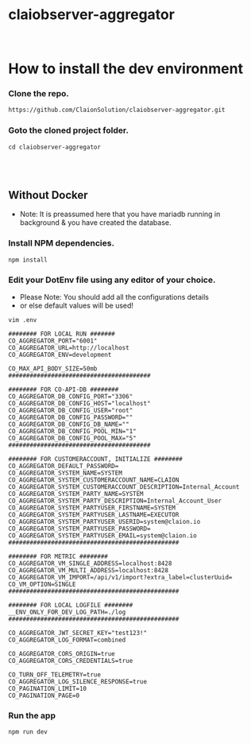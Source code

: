 # claiobserver-aggregator

<br/>

# How to install the dev environment

### Clone the repo.

```bash
https://github.com/ClaionSolution/claiobserver-aggregator.git
```

### Goto the cloned project folder.

```shell
cd claiobserver-aggregator
```

<br /><br />

## Without Docker

- Note: It is preassumed here that you have mariadb running in background & you have created the database.

### Install NPM dependencies.

```shell
npm install
```

### Edit your DotEnv file using any editor of your choice.

- Please Note: You should add all the configurations details
- or else default values will be used!

```shell
vim .env
```

```
######## FOR LOCAL RUN #######
CO_AGGREGATOR_PORT="6001"
CO_AGGREGATOR_URL=http://localhost
CO_AGGREGATOR_ENV=development

CO_MAX_API_BODY_SIZE=50mb
########################################

######## FOR CO-API-DB ########
CO_AGGREGATOR_DB_CONFIG_PORT="3306"
CO_AGGREGATOR_DB_CONFIG_HOST="localhost"
CO_AGGREGATOR_DB_CONFIG_USER="root"
CO_AGGREGATOR_DB_CONFIG_PASSWORD=""
CO_AGGREGATOR_DB_CONFIG_DB_NAME=""
CO_AGGREGATOR_DB_CONFIG_POOL_MIN="1"
CO_AGGREGATOR_DB_CONFIG_POOL_MAX="5"
########################################

######## FOR CUSTOMERACCOUNT, INITIALIZE ########
CO_AGGREGATOR_DEFAULT_PASSWORD=
CO_AGGREGATOR_SYSTEM_NAME=SYSTEM
CO_AGGREGATOR_SYSTEM_CUSTOMERACCOUNT_NAME=CLAION
CO_AGGREGATOR_SYSTEM_CUSTOMERACCOUNT_DESCRIPTION=Internal_Account
CO_AGGREGATOR_SYSTEM_PARTY_NAME=SYSTEM
CO_AGGREGATOR_SYSTEM_PARTY_DESCRIPTION=Internal_Account_User
CO_AGGREGATOR_SYSTEM_PARTYUSER_FIRSTNAME=SYSTEM
CO_AGGREGATOR_SYSTEM_PARTYUSER_LASTNAME=EXECUTOR
CO_AGGREGATOR_SYSTEM_PARTYUSER_USERID=system@claion.io
CO_AGGREGATOR_SYSTEM_PARTYUSER_PASSWORD=
CO_AGGREGATOR_SYSTEM_PARTYUSER_EMAIL=system@claion.io
################################################

######## FOR METRIC ########
CO_AGGREGATOR_VM_SINGLE_ADDRESS=localhost:8428
CO_AGGREGATOR_VM_MULTI_ADDRESS=localhost:8428
CO_AGGREGATOR_VM_IMPORT=/api/v1/import?extra_label=clusterUuid=
CO_VM_OPTION=SINGLE
################################################

######## FOR LOCAL LOGFILE ########
__ENV_ONLY_FOR_DEV_LOG_PATH=./log
################################################

CO_AGGREGATOR_JWT_SECRET_KEY="test123!"
CO_AGGREGATOR_LOG_FORMAT=combined

CO_AGGREGATOR_CORS_ORIGIN=true
CO_AGGREGATOR_CORS_CREDENTIALS=true

CO_TURN_OFF_TELEMETRY=true
CO_AGGREGATOR_LOG_SILENCE_RESPONSE=true
CO_PAGINATION_LIMIT=10
CO_PAGINATION_PAGE=0

```

### Run the app

```shell
npm run dev
```

<br /><br />
